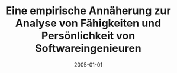 ---
abstract: ''
authors:
- Erwin Heinrich
date: '2005-01-01'
featured: false
links:
- name: Publik
  url: https://publik.tuwien.ac.at/showentry.php?ID=139684&lang=1
publication_types:
- '7'
publishDate: '2005-01-01'
title: Eine empirische Annäherung zur Analyse von Fähigkeiten und Persönlichkeit von
  Softwareingenieuren
url_pdf: ''
---
